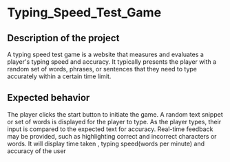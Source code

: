 # Typing_Speed_Test_Game
## Description of the project 
A typing speed test game is a website that measures and evaluates a player's typing speed and accuracy. It typically presents the player with a random set of words, phrases, or sentences that they need to type accurately within a certain time limit.

## Expected behavior

The player clicks the start button to initiate the game.
A random text snippet or set of words is displayed for the player to type.
As the player types, their input is compared to the expected text for accuracy.
Real-time feedback may be provided, such as highlighting correct and incorrect characters or words.
It will display time taken , typing speed(words per minute) and accuracy of the user
